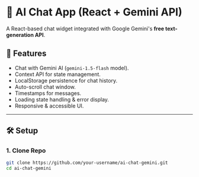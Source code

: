 # 🤖 AI Chat App (React + Gemini API)

A React-based chat widget integrated with Google Gemini's **free text-generation API**.

## 🚀 Features
- Chat with Gemini AI (`gemini-1.5-flash` model).
- Context API for state management.
- LocalStorage persistence for chat history.
- Auto-scroll chat window.
- Timestamps for messages.
- Loading state handling & error display.
- Responsive & accessible UI.

---

## 🛠️ Setup

### 1. Clone Repo
```bash
git clone https://github.com/your-username/ai-chat-gemini.git
cd ai-chat-gemini
